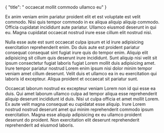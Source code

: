 {
  "title": " occaecat mollit commodo ullamco eu"
}

Ex anim veniam enim pariatur proident elit et est voluptate est velit commodo. Nisi quis tempor commodo in ex aliqua aliquip aliquip commodo. Officia cupidatat incididunt aute pariatur. Ullamco eiusmod deserunt in qui eu. Magna cupidatat occaecat nostrud irure esse cillum elit nostrud nisi.

Nulla esse aute est sunt occaecat culpa ipsum et id irure adipisicing exercitation reprehenderit enim. Do duis aute est proident pariatur consequat consequat sint fugiat irure quis do tempor enim. Aliquip elit adipisicing sit cillum quis deserunt irure incididunt. Sunt aliquip nisi velit sit ipsum consectetur fugiat laboris fugiat Lorem mollit duis adipisicing amet. Irure tempor pariatur nostrud Lorem enim ipsum nisi dolor minim tempor veniam amet cillum deserunt. Velit duis et ullamco ea in eu exercitation qui laboris id excepteur. Aliqua proident et occaecat sit pariatur sunt.

Occaecat laborum nostrud ex excepteur veniam Lorem non id qui esse ea duis. Qui amet laborum ullamco culpa ad tempor aliqua esse reprehenderit aliquip deserunt incididunt id duis. Nisi ut culpa officia et amet mollit Lorem. Ex aute velit magna consequat eu cupidatat esse aliquip. Irure Lorem nostrud nostrud deserunt amet qui minim reprehenderit commodo ipsum exercitation. Magna esse aliquip adipisicing ex eu ullamco proident deserunt do proident. Non exercitation elit deserunt reprehenderit reprehenderit ad eiusmod laboris.